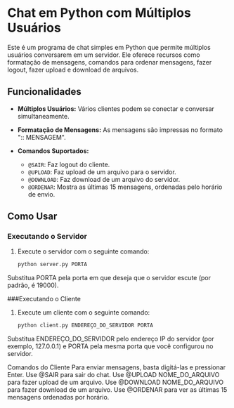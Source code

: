 # Chat em Python com Múltiplos Usuários

Este é um programa de chat simples em Python que permite múltiplos usuários conversarem em um servidor. Ele oferece recursos como formatação de mensagens, comandos para ordenar mensagens, fazer logout, fazer upload e download de arquivos.

## Funcionalidades

- **Múltiplos Usuários:** Vários clientes podem se conectar e conversar simultaneamente.

- **Formatação de Mensagens:** As mensagens são impressas no formato ":: MENSAGEM".

- **Comandos Suportados:**
    - `@SAIR`: Faz logout do cliente.
    - `@UPLOAD`: Faz upload de um arquivo para o servidor.
    - `@DOWNLOAD`: Faz download de um arquivo do servidor.
    - `@ORDENAR`: Mostra as últimas 15 mensagens, ordenadas pelo horário de envio.

## Como Usar

### Executando o Servidor

1. Execute o servidor com o seguinte comando:

   ```bash
   python server.py PORTA
Substitua PORTA pela porta em que deseja que o servidor escute (por padrão, é 19000).

###Executando o Cliente

1. Execute um cliente com o seguinte comando:

    ```bash
    python client.py ENDEREÇO_DO_SERVIDOR PORTA

Substitua ENDEREÇO_DO_SERVIDOR pelo endereço IP do servidor (por exemplo, 127.0.0.1) e PORTA pela mesma porta que você configurou no servidor.



Comandos do Cliente
Para enviar mensagens, basta digitá-las e pressionar Enter.
Use @SAIR para sair do chat.
Use @UPLOAD NOME_DO_ARQUIVO para fazer upload de um arquivo.
Use @DOWNLOAD NOME_DO_ARQUIVO para fazer download de um arquivo.
Use @ORDENAR para ver as últimas 15 mensagens ordenadas por horário.
